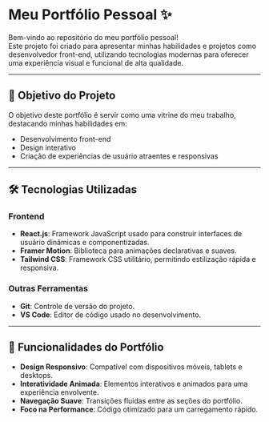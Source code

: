 # Meu Portfólio Pessoal ✨

Bem-vindo ao repositório do meu portfólio pessoal!  
Este projeto foi criado para apresentar minhas habilidades e projetos como desenvolvedor front-end, utilizando tecnologias modernas para oferecer uma experiência visual e funcional de alta qualidade.

---

## 🎯 Objetivo do Projeto  

O objetivo deste portfólio é servir como uma vitrine do meu trabalho, destacando minhas habilidades em:  
- Desenvolvimento front-end  
- Design interativo  
- Criação de experiências de usuário atraentes e responsivas  

---

## 🛠 Tecnologias Utilizadas  

### Frontend  
- **React.js**: Framework JavaScript usado para construir interfaces de usuário dinâmicas e componentizadas.  
- **Framer Motion**: Biblioteca para animações declarativas e suaves.  
- **Tailwind CSS**: Framework CSS utilitário, permitindo estilização rápida e responsiva.  

### Outras Ferramentas  
- **Git**: Controle de versão do projeto.  
- **VS Code**: Editor de código usado no desenvolvimento.  

---

## 🚀 Funcionalidades do Portfólio  

- **Design Responsivo**: Compatível com dispositivos móveis, tablets e desktops.  
- **Interatividade Animada**: Elementos interativos e animados para uma experiência envolvente.  
- **Navegação Suave**: Transições fluidas entre as seções do portfólio.  
- **Foco na Performance**: Código otimizado para um carregamento rápido.  
